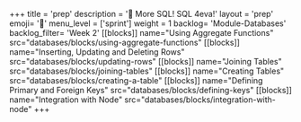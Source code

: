 +++
title = 'prep'
description = '🐘 More SQL! SQL 4eva!'
layout = 'prep'
emoji= '📝'
menu_level = ['sprint']
weight = 1
backlog= 'Module-Databases'
backlog_filter= 'Week 2'
[[blocks]]
name="Using Aggregate Functions"
src="databases/blocks/using-aggregate-functions"
[[blocks]]
name="Inserting, Updating and Deleting Rows"
src="databases/blocks/updating-rows"
[[blocks]]
name="Joining Tables"
src="databases/blocks/joining-tables"
[[blocks]]
name="Creating Tables"
src="databases/blocks/creating-a-table"
[[blocks]]
name="Defining Primary and Foreign Keys"
src="databases/blocks/defining-keys"
[[blocks]]
name="Integration with Node"
src="databases/blocks/integration-with-node"
+++
